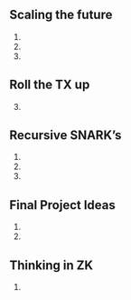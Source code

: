 
## Scaling the future

1.

2.

3.


## Roll the TX up

3.

## Recursive SNARK’s

1.

2.

4.

## Final Project Ideas

1.

2.

## Thinking in ZK

1.
